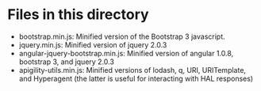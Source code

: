Files in this directory
=======================

- bootstrap.min.js: Minified version of the Bootstrap 3 javascript.
- jquery.min.js: Minified version of jquery 2.0.3
- angular-jquery-bootstrap.min.js: Minified version of angular 1.0.8, bootstrap
  3, and jquery 2.0.3
- apigility-utils.min.js: Minified versions of lodash, q, URI, URITemplate, and
  Hyperagent (the latter is useful for interacting with HAL responses)
